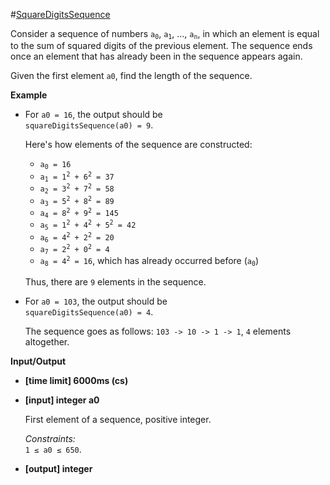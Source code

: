 ﻿#[SquareDigitsSequence](https://codefights.com/arcade/code-arcade/labyrinth-of-nested-loops/MvX84CA5HN6GKqv7R)

<div class="markdown"><p>Consider a sequence of numbers <code>a<sub>0</sub></code>, <code>a<sub>1</sub></code>, ..., <code>a<sub>n</sub></code>, in which an element is equal to the sum of squared digits of the previous element. The sequence ends once an element that has already been in the sequence appears again.</p>
<p>Given the first element <code>a0</code>, find the length of the sequence.</p>
<p><strong>Example</strong></p>
<ul>
<li>
<p>For <code>a0 = 16</code>, the output should be<br>
<code>squareDigitsSequence(a0) = 9</code>.</p>
<p>Here's how elements of the sequence are constructed:</p>
<ul>
<li><code>a<sub>0</sub> = 16</code></li>
<li><code>a<sub>1</sub> = 1<sup>2</sup> + 6<sup>2</sup> = 37</code></li>
<li><code>a<sub>2</sub> = 3<sup>2</sup> + 7<sup>2</sup> = 58</code></li>
<li><code>a<sub>3</sub> = 5<sup>2</sup> + 8<sup>2</sup> = 89</code></li>
<li><code>a<sub>4</sub> = 8<sup>2</sup> + 9<sup>2</sup> = 145</code></li>
<li><code>a<sub>5</sub> = 1<sup>2</sup> + 4<sup>2</sup> + 5<sup>2</sup> = 42</code></li>
<li><code>a<sub>6</sub> = 4<sup>2</sup> + 2<sup>2</sup> = 20</code></li>
<li><code>a<sub>7</sub> = 2<sup>2</sup> + 0<sup>2</sup> = 4</code></li>
<li><code>a<sub>8</sub> = 4<sup>2</sup> = 16</code>, which has already occurred before (<code>a<sub>0</sub></code>)</li>
</ul>
<p>Thus, there are <code>9</code> elements in the sequence.</p>
</li>
<li>
<p>For <code>a0 = 103</code>, the output should be<br>
<code>squareDigitsSequence(a0) = 4</code>.</p>
<p>The sequence goes as follows: <code>103 -&gt; 10 -&gt; 1 -&gt; 1</code>, <code>4</code> elements altogether.</p>
</li>
</ul>
<p><strong>Input/Output</strong></p>
<ul>
<li><strong>[time limit] 6000ms (cs)</strong></li>
</ul>
<ul>
<li>
<p><strong>[input] integer a0</strong></p>
<p>First element of a sequence, positive integer.</p>
<p><em>Constraints:</em><br>
<code>1 ≤ a0 ≤ 650</code>.</p>
</li>
<li>
<p><strong>[output] integer</strong></p>
</li>
</ul>
</div>